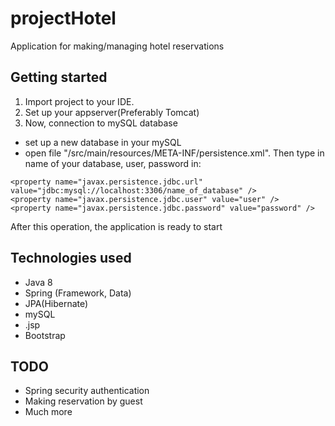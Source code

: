 # projectHotel
Application for making/managing hotel reservations

## Getting started
1. Import project to your IDE.
2. Set up your appserver(Preferably Tomcat)
3. Now, connection to mySQL database
- set up a new database in your mySQL
- open file "/src/main/resources/META-INF/persistence.xml".
Then type in name of your database, user, password in:
```
<property name="javax.persistence.jdbc.url" value="jdbc:mysql://localhost:3306/name_of_database" />
<property name="javax.persistence.jdbc.user" value="user" />
<property name="javax.persistence.jdbc.password" value="password" />
```

After this operation, the application is ready to start

## Technologies used
- Java 8
- Spring (Framework, Data)
- JPA(Hibernate)
- mySQL
- .jsp
- Bootstrap

## TODO
- Spring security authentication
- Making reservation by guest
- Much more
